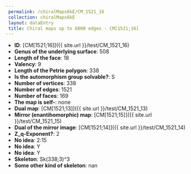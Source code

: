 ```yaml
--- 
 permalink: /chiralMaps6kE/CM_1521_16 
 collection: chiralMaps6kE
 layout: dataEntry
 title: Chiral maps up to 6000 edges - CM[1521;16]
---
```


- **ID**: [CM[1521;16]]({{ site.url }}/test/CM_1521_16)
- **Genus of the underlying surface**: 508
- **Length of the face**: 18
- **Valency**: 9
- **Length of the Petrie polygon**: 338
- **Is the automorphism group solvable?**: S
- **Number of vertices**: 338
- **Number of edges**: 1521
- **Number of faces**: 169
- **The map is self-**: none
- **Dual map**: [CM[1521;13]]({{ site.url }}/test/CM_1521_13)
- **Mirror (enantihomorphic) map**: [CM[1521;15]]({{ site.url }}/test/CM_1521_15)
- **Dual of the mirror image**: [CM[1521;14]]({{ site.url }}/test/CM_1521_14)
- **Z_q-Exponent?**: 2
- **No idea**:  2:15
- **No idea**: Y
- **No idea**: Y
- **Skeleton**: Sk(338;3)^3
- **Some other kind of skeleton**: nan
